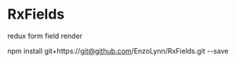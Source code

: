 # RxFields
redux form field render

npm install git+https://git@github.com/EnzoLynn/RxFields.git --save
